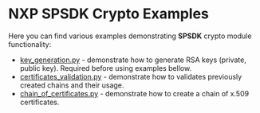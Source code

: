 NXP SPSDK Crypto Examples
=========================
Here you can find various examples demonstrating **SPSDK** crypto module functionality:

- [key_generation.py](key_generation.py) - demonstrate how to generate RSA keys (private, public key). Required before using examples bellow.
- [certificates_validation.py](certificates_validation.py) - demonstrate how to validates previously created chains and their usage.
- [chain_of_certificates.py](chain_of_certificates.py) - demonstrate how to create a chain of x.509 certificates.
